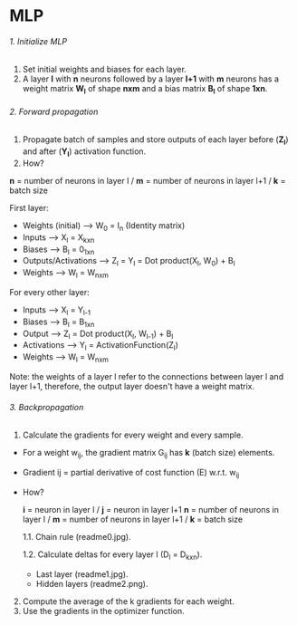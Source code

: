 # MLP

###### 1. Initialize MLP

1. Set initial weights and biases for each layer.
2. A layer **l** with **n** neurons followed by a layer **l+1** with **m** neurons has a weight matrix **W<sub>l</sub>** of shape **nxm** and a bias matrix **B<sub>l</sub>** of shape **1xn**.

###### 2. Forward propagation

1. Propagate batch of samples and store outputs of each layer before (**Z<sub>l</sub>**) and after (**Y<sub>l</sub>**) activation function. 
2. How?

**n** = number of neurons in layer l / **m** = number of neurons in layer l+1 / **k** = batch size
  
First layer:
* Weights (initial) --> W<sub>0</sub> = I<sub>n</sub> (Identity matrix)
* Inputs --> X<sub>l</sub> = X<sub>kxn</sub>
* Biases --> B<sub>l</sub> = 0<sub>1xn</sub>
* Outputs/Activations --> Z<sub>l</sub> = Y<sub>l</sub> = Dot product(X<sub>l</sub>, W<sub>0</sub>) + B<sub>l</sub>
* Weights --> W<sub>l</sub> = W<sub>nxm</sub>

For every other layer:
* Inputs --> X<sub>l</sub> = Y<sub>l-1</sub> 
* Biases --> B<sub>l</sub> = B<sub>1xn</sub> 
* Output --> Z<sub>l</sub> = Dot product(X<sub>l</sub>, W<sub>l-1</sub>) + B<sub>l</sub>
* Activations --> Y<sub>l</sub> = ActivationFunction(Z<sub>l</sub>)
* Weights --> W<sub>l</sub> = W<sub>nxm</sub> 

Note: the weights of a layer l refer to the connections between layer l and layer l+1, therefore, the output layer doesn't have a weight matrix.

###### 3. Backpropagation

1. Calculate the gradients for every weight and every sample.
* For a weight w<sub>ij</sub>, the gradient matrix G<sub>ij</sub> has **k** (batch size) elements.
* Gradient ij = partial derivative of cost function (E) w.r.t. w<sub>ij</sub>
* How?

  **i** = neuron in layer l / **j** = neuron in layer l+1
  **n** = number of neurons in layer l / **m** = number of neurons in layer l+1 / **k** = batch size
 
  1.1. Chain rule (readme0.jpg).

  1.2. Calculate deltas for every layer l (D<sub>l</sub> = D<sub>kxn</sub>).

  * Last layer (readme1.jpg).
  * Hidden layers (readme2.png).

2. Compute the average of the k gradients for each weight.
3. Use the gradients in the optimizer function.



